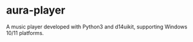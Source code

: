 # aura-player
A music player developed with Python3 and d14uikit, supporting Windows 10/11 platforms.
